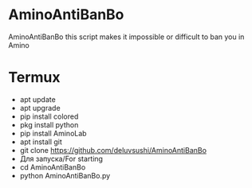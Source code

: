 # AminoAntiBanBo
AminoAntiBanBo this script makes it impossible or difficult to ban you in Amino
# Termux
- apt update
- apt upgrade
- pip install colored
- pkg install python
- pip install AminoLab
- apt install git
- git clone https://github.com/deluvsushi/AminoAntiBanBo
- Для запуска/For starting
- cd AminoAntiBanBo
- python AminoAntiBanBo.py

